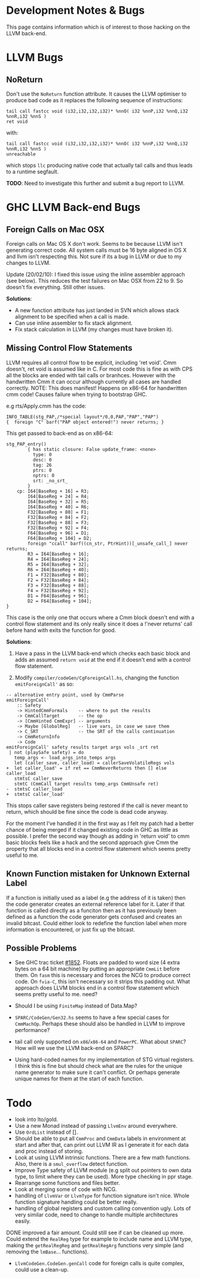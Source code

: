 # Development Notes & Bugs


This page contains information which is of interest to those hacking on the LLVM back-end.

# LLVM Bugs

## NoReturn


Don't use the `NoReturn` function attribute. It causes the LLVM optimiser to produce bad code as it replaces the following sequence of instructions:

```wiki
tail call fastcc void (i32,i32,i32,i32)* %nnO( i32 %nnP,i32 %nnQ,i32 %nnR,i32 %nnS )
ret void
```


with:

```wiki
tail call fastcc void (i32,i32,i32,i32)* %nnO( i32 %nnP,i32 %nnQ,i32 %nnR,i32 %nnS )
unreachable
```


which stops `llc` producing native code that actually tail calls and thus leads to a runtime segfault.

**TODO**: Need to investigate this further and submit a bug report to LLVM.

# GHC LLVM Back-end Bugs

## Foreign Calls on Mac OSX


Foreign calls on Mac OS X don't work. Seems to be because LLVM isn't generating correct code. All system calls must be 16 byte aligned in OS X and llvm isn't respecting this. Not sure if its a bug in LLVM or due to my changes to LLVM.


Update (20/02/10): I fixed this issue using the inline assembler approach (see below). This reduces the test failures on Mac OSX from 22 to 9. So doesn't fix everything. Still other issues.

**Solutions**:

- A new function attribute has just landed in SVN which allows stack alignment to be specified when a call is made.
- Can use inline assembler to fix stack alignment.
- Fix stack calculation in LLVM (my changes must have broken it).

## Missing Control Flow Statements


LLVM requires all control flow to be explicit, including 'ret void'. Cmm doesn't, ret void is assumed like in C. For most code this is fine as with CPS all the blocks are ended with tail calls or branhces. However with the handwritten Cmm it can occur although currently all cases are handled correctly. NOTE: This does manifest! Happens on x86-64 for handwritten cmm code! Causes failure when trying to bootstrap GHC.


e.g rts/Apply.cmm has the code:

```wiki
INFO_TABLE(stg_PAP,/*special layout*/0,0,PAP,"PAP","PAP")
{  foreign "C" barf("PAP object entered!") never returns; }
```


This get passed to back-end as on x86-64:

```wiki
stg_PAP_entry()
        { has static closure: False update_frame: <none>
          type: 0
          desc: 0
          tag: 26
          ptrs: 0
          nptrs: 0
          srt: _no_srt_
        }
    cp: I64[BaseReg + 16] = R3;
        I64[BaseReg + 24] = R4;
        I64[BaseReg + 32] = R5;
        I64[BaseReg + 40] = R6;
        F32[BaseReg + 80] = F1;
        F32[BaseReg + 84] = F2;
        F32[BaseReg + 88] = F3;
        F32[BaseReg + 92] = F4;
        F64[BaseReg + 96] = D1;
        F64[BaseReg + 104] = D2;
        foreign "ccall" barf((cn_str, PtrHint))[_unsafe_call_] never returns;
        R3 = I64[BaseReg + 16];
        R4 = I64[BaseReg + 24];
        R5 = I64[BaseReg + 32];
        R6 = I64[BaseReg + 40];
        F1 = F32[BaseReg + 80];
        F2 = F32[BaseReg + 84];
        F3 = F32[BaseReg + 88];
        F4 = F32[BaseReg + 92];
        D1 = F64[BaseReg + 96];
        D2 = F64[BaseReg + 104];
}
```


This case is the only one that occurs where a Cmm block doesn't end with a control flow statement and its only really since it does a !'never returns' call before hand with exits the function for good.

**Solutions**:


1) Have a pass in the LLVM back-end which checks each basic block and adds an assumed `return void` at the end if it doesn't end with a control flow statement.


2) Modify `compiler/codeGen/CgForeignCall.hs`, changing the function `emitForeignCall'` as so:

```wiki
-- alternative entry point, used by CmmParse
emitForeignCall'
    :: Safety
    -> HintedCmmFormals    -- where to put the results
    -> CmmCallTarget       -- the op
    -> [CmmHinted CmmExpr] -- arguments
    -> Maybe [GlobalReg]   -- live vars, in case we save them
    -> C_SRT               -- the SRT of the calls continuation
    -> CmmReturnInfo
    -> Code
emitForeignCall' safety results target args vols _srt ret
 | not (playSafe safety) = do
   temp_args <- load_args_into_temps args
   let (caller_save, caller_load) = callerSaveVolatileRegs vols
+  let caller_load' = if ret == CmmNeverReturns then [] else caller_load
   stmtsC caller_save
   stmtC (CmmCall target results temp_args CmmUnsafe ret)
-  stmtsC caller_load
+  stmtsC caller_load'
```


This stops caller save registers being restored if the call is never meant to return, which should be fine since the code is dead code anyway.


For the moment I've handled it in the first way as I felt my patch had a better chance of being merged if it changed existing code in GHC as little as possible. I prefer the second way though as adding in 'return void' to cmm basic blocks feels like a hack and the second approach give Cmm the property that all blocks end in a control flow statement which seems pretty useful to me. 

## Known Function mistaken for Unknown External Label


If a function is initially used as a label (e.g the address of it is taken) then the code generator creates an external reference label for it. Later if that function is called directly as a funciton then as it has previously been defined as a function the code generator gets confused and creates an invalid bitcast. Could either look to redefine the function label when more information is encountered, or just fix up the bitcast.

## Possible Problems

- See GHC trac ticket [\#1852](https://gitlab.haskell.org//ghc/ghc/issues/1852). Floats are padded to word size (4 extra bytes on a 64 bit machine) by putting an appropriate `CmmLit` before them. On `fasm` this is necessary and forces the NCG to produce correct code. On `fvia-C`, this isn't necessary so it strips this padding out. What approach does LLVM blocks end in a control flow statement which seems pretty useful to me.  need?

- Should I be using `FiniteMap` instead of Data.Map?

- `SPARC/CodeGen/Gen32.hs` seems to have a few special cases for `CmmMachOp`. Perhaps these should also be handled in LLVM to improve performance?

- tail call only supported on `x86`/`x86-64` and `PowerPC`. What about `SPARC`? How will we use the LLVM back-end on SPARC?

- Using hard-coded names for my implementation of STG virtual registers. I think this is fine but should check what are the rules for the unique name generator to make sure it can't conflict. Or perhaps generate unique names for them at the start of each function.

# Todo

- look into lto/gold.
- Use a new Monad instead of passing `LlvmEnv` around everywhere.
- Use `OrdList` instead of \[\].
- Should be able to put all `CmmProc` and `CmmData` labels in environment at start and after that, can print out LLVM IR as I generate it for each data and proc instead of storing.
- Look at using LLVM intrinsic functions. There are a few math functions. Also, there is a `smul_overflow` detect function.
- Improve Type safety of LLVM module (e.g split out pointers to own data type, to limit where they can be used). More type checking in ppr stage.
- Rearrange some functions and files better.
- Look at merging some of code with NCG.
- handling of `LlvmVar` or `LlvmType` for function signature isn't nice. Whole function signature handling could be better really.
- handling of global registers and custom calling convention ugly. Lots of very similar code, need to change to handle multiple architectures easily.

DONE improved a fair amount. Could still see if can be cleaned up more. Could extend the `RealReg` type for example to include name and LLVM type, making the `getRealRegReg` and `getRealRegArg` functions very simple (and removing the `lmBase`... functions).

- `LlvmCodeGen.CodeGen.genCall` code for foreign calls is quite complex, could use a clean-up.
